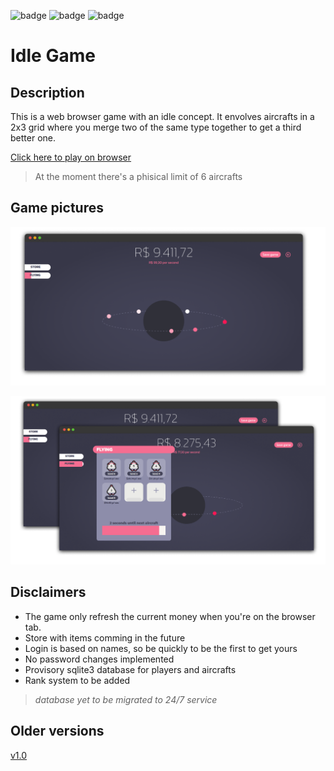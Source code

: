 
![badge](https://img.shields.io/static/v1?label=Development%20status&message=paused&color=yellow) ![badge](https://img.shields.io/static/v1?label=Vercel%20deploy%20status&message=Online&color=green) ![badge](https://img.shields.io/static/v1?label=Railway%20database%20status&message=Free%20Plan&color=yellow)

# Idle Game

## Description

This is a web browser game with an idle concept. It envolves aircrafts in a 2x3 grid where you merge two of the same type together to get a third better one. 

[Click here to play on browser](https://idlegame.vercel.app/)

>At the moment there's a phisical limit of 6 aircrafts

## Game pictures

![picture 1](./screenshots/pic1_v2.0.png)  

![picture 2](./screenshots/pic2_v2.0.png)

## Disclaimers 

- The game only refresh the current money when you're on the browser tab.
- Store with items comming in the future
- Login is based on names, so be quickly to be the first to get yours
- No password changes implemented
- Provisory sqlite3 database for players and aircrafts
- Rank system to be added


> _database yet to be migrated to 24/7 service_

## Older versions

[v1.0](./v1.0.md)